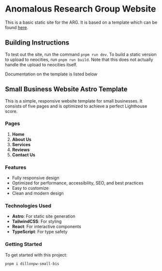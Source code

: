 # Anomalous Research Group Website

This is a basic static site for the ARG. It is based on a template which can be found [here](https://github.com/Dillonpw/small-bis).

## Building Instructions

To test out the site, run the command `pnpm run dev`. To build a static version to upload to neocities, run `pnpm run build`. Note that this does not actually handle the upload to neocities itself.

Documentation on the template is listed below

## Small Business Website Astro Template

This is a simple, responsive website template for small businesses. It consists of five pages and is optimized to achieve a perfect Lighthouse score.

### Pages

1. **Home**
2. **About Us**
3. **Services**
4. **Reviews**
5. **Contact Us**

### Features

- Fully responsive design
- Optimized for performance, accessibility, SEO, and best practices
- Easy to customize
- Clean and modern design

### Technologies Used

- **Astro**: For static site generation
- **TailwindCSS**: For styling
- **React**: For interactive components
- **TypeScript**: For type safety

### Getting Started

To get started with this project:

```bash
pnpm i dillonpw-small-bis
```
